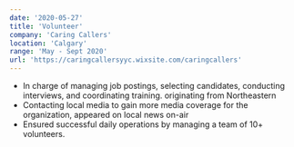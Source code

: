 ```yaml
---
date: '2020-05-27'
title: 'Volunteer'
company: 'Caring Callers'
location: 'Calgary'
range: 'May - Sept 2020'
url: 'https://caringcallersyyc.wixsite.com/caringcallers'
---
```


- In charge of managing job postings, selecting candidates, conducting interviews, and coordinating training. originating from Northeastern
- Contacting local media to gain more media coverage for the organization, appeared on local news on-air
- Ensured successful daily operations by managing a team of 10+ volunteers.
